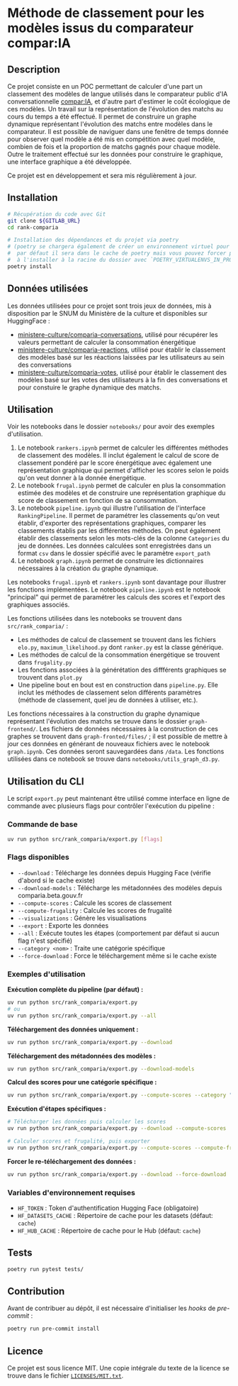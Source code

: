 <!--
SPDX-FileCopyrightText: 2025 Pôle d'Expertise de la Régulation Numérique <contact@peren.gouv.fr>

SPDX-License-Identifier: MIT
-->

# Méthode de classement pour les modèles issus du comparateur compar:IA

## Description

Ce projet consiste en un POC permettant de calculer d'une part un classement des modèles de langue utilisés dans le comparateur public d'IA conversationnelle [compar:IA](https://comparia.beta.gouv.fr/), et d'autre part d'estimer le coût écologique de ces modèles.
Un travail sur la représentation de l'évolution des matchs au cours du temps a été effectué. Il permet de construire un graphe dynamique représentant l'évolution des matchs entre modèles dans le comparateur. Il est possible de naviguer dans une fenêtre de temps donnée pour observer quel modèle a été mis en compétition avec quel modèle, combien de fois et la proportion de matchs gagnés pour chaque modèle. Outre le traitement effectué sur les données pour construire le graphique, une interface graphique a été développée.

Ce projet est en développement et sera mis régulièrement à jour.

## Installation


```bash
# Récupération du code avec Git
git clone ${GITLAB_URL}
cd rank-comparia

# Installation des dépendances et du projet via poetry
# (poetry se chargera également de créer un environnement virtuel pour vous,
#  par défaut il sera dans le cache de poetry mais vous pouvez forcer poetry
#  à l'installer à la racine du dossier avec `POETRY_VIRTUALENVS_IN_PROJECT=1`)
poetry install
```

## Données utilisées

Les données utilisées pour ce projet sont trois jeux de données, mis à disposition par le SNUM du Ministère de la culture et disponibles sur HuggingFace :
- [ministere-culture/comparia-conversations](https://huggingface.co/datasets/ministere-culture/comparia-conversations), utilisé pour récupérer les valeurs permettant de calculer la consommation énergétique
- [ministere-culture/comparia-reactions](https://huggingface.co/datasets/ministere-culture/comparia-reactions), utilisé pour établir le classement des modèles basé sur les réactions laissées par les utilisateurs au sein des conversations
- [ministere-culture/comparia-votes](https://huggingface.co/datasets/ministere-culture/comparia-votes), utilisé pour établir le classement des modèles basé sur les votes des utilisateurs à la fin des conversations et pour constuire le graphe dynamique des matchs.


## Utilisation

Voir les notebooks dans le dossier `notebooks/` pour avoir des exemples d'utilisation.

1. Le notebook `rankers.ipynb` permet de calculer les différentes méthodes de classement des modèles. Il inclut également le calcul de score de classement pondéré par le score énergétique avec également une représentation graphique qui permet d'afficher les scores selon le poids qu'on veut donner à la donnée énergétique.
2. Le notebook `frugal.ipynb` permet de calculer en plus la consommation estimée des modèles et de construire une représentation graphique du score de classement en fonction de sa consommation.  
3. Le notebook `pipeline.ipynb` qui illustre l'utilisation de l'interface `RankingPipeline`. Il permet de paramétrer les classements qu'on veut établir, d'exporter des représentations graphiques, comparer les classements établis par les différentes méthodes. On peut également établir des classements selon les mots-clés de la colonne `Categories` du jeu de données. Les données calculées sont enregistrées dans un format `csv` dans le dossier spécifié avec le paramètre `export_path`
4. Le notebook `graph.ipynb` permet de construire les dictionnaires nécessaires à la création du graphe dynamique.

Les notebooks `frugal.ipynb` et `rankers.ipynb` sont davantage pour illustrer les fonctions implémentées. Le notebook `pipeline.ipynb` est le notebook "principal" qui permet de paramétrer les calculs des scores et l'export des graphiques associés.

Les fonctions utilisées dans les notebooks se trouvent dans `src/rank_comparia/` :
- Les méthodes de calcul de classement se trouvent dans les fichiers `elo.py`, `maximum_likelihood.py` dont `ranker.py` est la classe générique.
- Les méthodes de calcul de la consommation énergétique se trouvent dans `frugality.py`  
- Les fonctions associées à la générétation des diffférents graphiques se trouvent dans `plot.py`
- Une pipeline bout en bout est en construction dans `pipeline.py`. Elle inclut les méthodes de classement selon différents paramètres (méthode de classement, quel jeu de données à utiliser, etc.).


Les fonctions nécessaires à la construction du graphe dynamique représentant l'évolution des matchs se trouve dans le dossier `graph-frontend/`. Les fichiers de données nécessaires à la construction de ces graphes se trouvent dans `graph-fronted/files/` ; il est possible de mettre à jour ces données en générant de nouveaux fichiers avec le notebook `graph.ipynb`. Ces données seront sauvegardées dans `/data`. Les fonctions utilisées dans ce notebook se trouve dans `notebooks/utils_graph_d3.py`.

## Utilisation du CLI

Le script `export.py` peut maintenant être utilisé comme interface en ligne de commande avec plusieurs flags pour contrôler l'exécution du pipeline :

### Commande de base

```bash
uv run python src/rank_comparia/export.py [flags]
```

### Flags disponibles

- `--download` : Télécharge les données depuis Hugging Face (vérifie d'abord si le cache existe)
- `--download-models` : Télécharge les métadonnées des modèles depuis comparia.beta.gouv.fr
- `--compute-scores` : Calcule les scores de classement
- `--compute-frugality` : Calcule les scores de frugalité
- `--visualizations` : Génère les visualisations
- `--export` : Exporte les données
- `--all` : Exécute toutes les étapes (comportement par défaut si aucun flag n'est spécifié)
- `--category <nom>` : Traite une catégorie spécifique
- `--force-download` : Force le téléchargement même si le cache existe

### Exemples d'utilisation

**Exécution complète du pipeline (par défaut) :**
```bash
uv run python src/rank_comparia/export.py
# ou
uv run python src/rank_comparia/export.py --all
```

**Téléchargement des données uniquement :**
```bash
uv run python src/rank_comparia/export.py --download
```

**Téléchargement des métadonnées des modèles :**
```bash
uv run python src/rank_comparia/export.py --download-models
```

**Calcul des scores pour une catégorie spécifique :**
```bash
uv run python src/rank_comparia/export.py --compute-scores --category "creative-writing"
```

**Exécution d'étapes spécifiques :**
```bash
# Télécharger les données puis calculer les scores
uv run python src/rank_comparia/export.py --download --compute-scores

# Calculer scores et frugalité, puis exporter
uv run python src/rank_comparia/export.py --compute-scores --compute-frugality --export
```

**Forcer le re-téléchargement des données :**
```bash
uv run python src/rank_comparia/export.py --download --force-download
```

### Variables d'environnement requises

- `HF_TOKEN` : Token d'authentification Hugging Face (obligatoire)
- `HF_DATASETS_CACHE` : Répertoire de cache pour les datasets (défaut: `cache`)
- `HF_HUB_CACHE` : Répertoire de cache pour le Hub (défaut: `cache`)

## Tests
```bash
poetry run pytest tests/
```


## Contribution

Avant de contribuer au dépôt, il est nécessaire d'initialiser les _hooks_ de _pre-commit_ :

```bash
poetry run pre-commit install
```

<!--
***** TODO[squelette] ****
Décommenter les lignes suivantes et supprimer ce bloc si vous utilisez la publication
automatique via les jobs `package-publish-project` ou `package-publish-central`
du `.gitlab-ci.yml`.
Le job package-publish-central nécessite que la variable `CENTRAL_REGISTRY_ID`
soit configurée avec l'ID du dépôt central (52).
Cette variable est déjà configurée pour tous les projets au sein du groupe PEReN.
**************************

## Deployment

La bibliothèque est automatiquement publié dans les dépôts de paquets lors de la publication d'un tag de version.
Pour être reconnu le tag doit impérativement commencer par le caractère `v`,
puis être un numéro de version valide, par exemple `v1.2.4`.
Le dépôt doit également comporter un fichier `CHANGELOG.md`,
possédant une section formaté comme suit `## v<version> (<date du commit tagué[YYYY-MM-DD]>)`,
et décrivant les changements associés à la nouvelle version.  
Exemple:
```markdown
## v1.2.4 (2024-08-31)
### Features
- PDFs support
### Bug fixes
- Fix a memory leak
```
-->

## Licence

Ce projet est sous licence MIT. Une copie intégrale du texte
de la licence se trouve dans le fichier [`LICENSES/MIT.txt`](LICENSES/MIT.txt).
